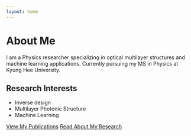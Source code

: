 ```yaml
---
layout: home
---
```


# About Me

I am a Physics researcher specializing in optical multilayer structures and machine learning applications. Currently pursuing my MS in Physics at Kyung Hee University.

## Research Interests
- Inverse design
- Multilayer Photonic Structure
- Machine Learning

[View My Publications](/publications)
[Read About My Research](/research)
